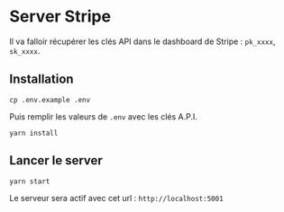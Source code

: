 # Server Stripe

Il va falloir récupérer les clés API dans le dashboard de Stripe : `pk_xxxx`, `sk_xxxx`.



## Installation

```shell
cp .env.example .env
```
Puis remplir les valeurs de `.env` avec les clés A.P.I.

```shell
yarn install
```

## Lancer le server

```shell
yarn start
```

Le serveur sera actif avec cet url : `http://localhost:5001`
